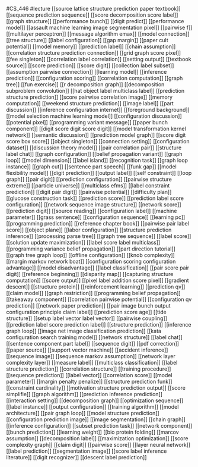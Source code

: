 #CS_446
#lecture
[[source lattice structure prediction paper textbook]]
[[sequence prediction sequence]]
[[score decomposition score label]]
[[graph structure]]
[[performance bunch]]
[[digit predict]]
[[performance model]]
[[assault machine learning image segmentation pixel]]
[[pairwise f]]
[[multilayer perceptron]]
[[message algorithm emax]]
[[model connection]]
[[tree structure]]
[[label configuration]]
[[gap margin]]
[[paper cult potential]]
[[model memory]]
[[prediction label]]
[[chain assumption]]
[[correlation structure prediction connection]]
[[grid graph score pixel]]
[[fee singleton]]
[[correlation label correlation]]
[[setting output]]
[[textbook source]]
[[score prediction]]
[[score digit]]
[[collection label subset]]
[[assumption pairwise connection]]
[[learning model]]
[[inference prediction]]
[[configuration scoring]]
[[correlation computation]]
[[graph tree]]
[[fun exercise]]
[[r decomposition graph]]
[[decomposition subproblem convolution]]
[[hat object label multiclass label]]
[[prediction structure prediction]]
[[score pairwise correlation image]]
[[memory computation]]
[[weekend structure prediction]]
[[image label]]
[[part discussion]]
[[inference configuration internet]]
[[foreground background]]
[[model selection machine learning model]]
[[configuration discussion]]
[[potential pixel]]
[[programming variant message]]
[[paper bunch component]]
[[digit score digit score digit]]
[[model transformation kernel network]]
[[semantic discussion]]
[[prediction model graph]]
[[score digit score box score]]
[[object singleton]]
[[connection setting]]
[[configuration dataset]]
[[discussion theory model]]
[[pair correlation pair]]
[[structure label chat]]
[[graph configuration]]
[[belief propagation variant]]
[[graph loop]]
[[model dimension]]
[[label island]]
[[recognition task]]
[[graph loop instance]]
[[graph cut]]
[[sentence part speech]]
[[funk gap]]
[[model flexibility model]]
[[digit prediction]]
[[output label]]
[[self constraint]]
[[loop graph]]
[[pair digit]]
[[prediction configuration]]
[[pairwise structure extreme]]
[[particle universe]]
[[multiclass efms]]
[[label constraint prediction]]
[[digit pair digit]]
[[pairwise potential]]
[[difficulty plan]]
[[glucose construction task]]
[[prediction score]]
[[prediction label score configuration]]
[[network sequence image structure]]
[[network score]]
[[prediction digit]]
[[source reading]]
[[configuration label]]
[[machine parameter]]
[[grass sentence]]
[[configuration sequence]]
[[learning pc]]
[[programming prediction]]
[[reference chapter book]]
[[pairwise pair label score]]
[[object plane]]
[[labor configuration]]
[[structure prediction inference]]
[[processing parse tree]]
[[graph tree sequence]]
[[label score]]
[[solution update maximization]]
[[label score label multiclass]]
[[programming variance belief propagation]]
[[part direction tutorial]]
[[graph tree graph loop]]
[[offline configuration]]
[[knob complexity]]
[[margin markov network boat]]
[[configuration scoring configuration advantage]]
[[model disadvantage]]
[[label classification]]
[[pair score pair digit]]
[[reference beginning]]
[[disparity map]]
[[capturing structure computation]]
[[score output]]
[[pixel label addition score pixel]]
[[gradient descent]]
[[structure protein]]
[[reinforcement learning]]
[[prediction qv]]
[[claim model]]
[[graph restriction]]
[[programming belief propagation]]
[[takeaway component]]
[[correlation pairwise potential]]
[[configuration qv prediction]]
[[network paper prediction]]
[[pair image bunch output configuration principle claim label]]
[[prediction score age]]
[[tide structure]]
[[setup label vector label vector]]
[[pairwise coupling]]
[[prediction label score prediction label]]
[[structure prediction]]
[[inference graph loop]]
[[image net image classification prediction]]
[[kata configuration search training model]]
[[network structure]]
[[label chat]]
[[sentence component part label]]
[[sequence digit]]
[[pdf correction]]
[[paper source]]
[[support vector machine]]
[[accident inference]]
[[sequence image]]
[[sequence markov assumption]]
[[network layer complexity layer]]
[[measure label]]
[[multiclass classification]]
[[label structure prediction]]
[[correlation structure]]
[[training procedure]]
[[sequence prediction]]
[[label vector]]
[[correlation score]]
[[model parameter]]
[[margin penalty penalize]]
[[structure prediction funk]]
[[constraint cardinality]]
[[motivation structure prediction output]]
[[score simplifie]]
[[graph algorithm]]
[[prediction inference prediction]]
[[interaction setting]]
[[decomposition graph]]
[[optimization sequence]]
[[label instance]]
[[output configuration]]
[[training algorithm]]
[[model architecture]]
[[pair graph loop]]
[[model structure prediction]]
[[configuration prediction image]]
[[image segmentation]]
[[chain graph]]
[[inference configuration]]
[[subset prediction task]]
[[network component]]
[[bunch prediction]]
[[learning weight]]
[[bio protein folding]]
[[marcov assumption]]
[[decomposition label]]
[[maximization optimization]]
[[score complexity graph]]
[[claim digit]]
[[pairwise score]]
[[layer neural network]]
[[label prediction]]
[[segmentation image]]
[[score label inference literature]]
[[digit recognizer]]
[[descent label prediction]]
